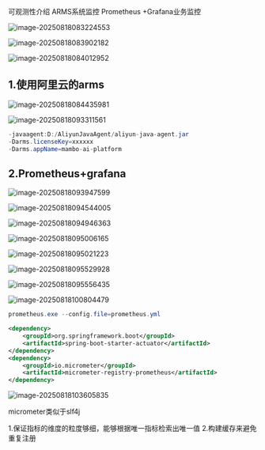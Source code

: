 可观测性介绍
ARMS系统监控
Prometheus +Grafana业务监控

![image-20250818083224553](D:\ideaproject\mambo-ai-platform\assets\image-20250818083224553.png)

![image-20250818083902182](D:\ideaproject\mambo-ai-platform\assets\image-20250818083902182.png)

![image-20250818084012952](D:\ideaproject\mambo-ai-platform\assets\image-20250818084012952.png)

## 1.使用阿里云的arms

![image-20250818084435981](D:\ideaproject\mambo-ai-platform\assets\image-20250818084435981.png)

![image-20250818093311561](D:\ideaproject\mambo-ai-platform\assets\image-20250818093311561.png)

```java
-javaagent:D:/AliyunJavaAgent/aliyun-java-agent.jar
-Darms.licenseKey=xxxxxx
-Darms.appName=mambo-ai-platform
```

## 2.Prometheus+grafana

![image-20250818093947599](D:\ideaproject\mambo-ai-platform\assets\image-20250818093947599.png)

![image-20250818094544005](D:\ideaproject\mambo-ai-platform\assets\image-20250818094544005.png)

![image-20250818094946363](D:\ideaproject\mambo-ai-platform\assets\image-20250818094946363.png)

![image-20250818095006165](D:\ideaproject\mambo-ai-platform\assets\image-20250818095006165.png)

![image-20250818095021223](D:\ideaproject\mambo-ai-platform\assets\image-20250818095021223.png)

![image-20250818095529928](D:\ideaproject\mambo-ai-platform\assets\image-20250818095529928.png)

![image-20250818095556435](D:\ideaproject\mambo-ai-platform\assets\image-20250818095556435.png)

![image-20250818100804479](D:\ideaproject\mambo-ai-platform\assets\image-20250818100804479.png)

```java
prometheus.exe --config.file=prometheus.yml
```

```xml
<dependency>
    <groupId>org.springframework.boot</groupId>
    <artifactId>spring-boot-starter-actuator</artifactId>
</dependency>
<dependency>
    <groupId>io.micrometer</groupId>
    <artifactId>micrometer-registry-prometheus</artifactId>
</dependency>
```

![image-20250818103605835](D:\ideaproject\mambo-ai-platform\assets\image-20250818103605835.png)

micrometer类似于slf4j

1.保证指标的维度的粒度够细，能够根据唯一指标检索出唯一值
2.构建缓存来避免重复注册